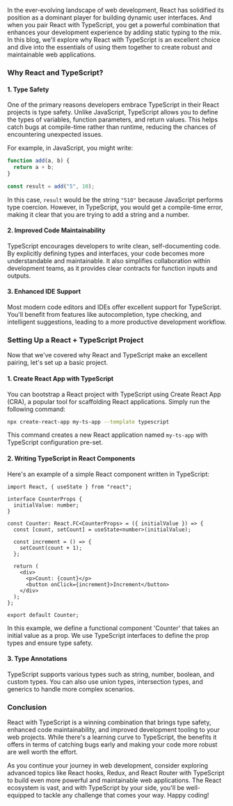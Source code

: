 In the ever-evolving landscape of web development, React has solidified its position as a dominant player for building dynamic user interfaces. And when you pair React with TypeScript, you get a powerful combination that enhances your development experience by adding static typing to the mix. In this blog, we'll explore why React with TypeScript is an excellent choice and dive into the essentials of using them together to create robust and maintainable web applications.

### Why React and TypeScript?

#### 1. Type Safety

One of the primary reasons developers embrace TypeScript in their React projects is type safety. Unlike JavaScript, TypeScript allows you to define the types of variables, function parameters, and return values. This helps catch bugs at compile-time rather than runtime, reducing the chances of encountering unexpected issues.

For example, in JavaScript, you might write:

```javascript
function add(a, b) {
  return a + b;
}

const result = add("5", 10);
```

In this case, `result` would be the string `"510"` because JavaScript performs type coercion. However, in TypeScript, you would get a compile-time error, making it clear that you are trying to add a string and a number.

#### 2. Improved Code Maintainability

TypeScript encourages developers to write clean, self-documenting code. By explicitly defining types and interfaces, your code becomes more understandable and maintainable. It also simplifies collaboration within development teams, as it provides clear contracts for function inputs and outputs.

#### 3. Enhanced IDE Support

Most modern code editors and IDEs offer excellent support for TypeScript. You'll benefit from features like autocompletion, type checking, and intelligent suggestions, leading to a more productive development workflow.

### Setting Up a React + TypeScript Project

Now that we've covered why React and TypeScript make an excellent pairing, let's set up a basic project.

#### 1. Create React App with TypeScript

You can bootstrap a React project with TypeScript using Create React App (CRA), a popular tool for scaffolding React applications. Simply run the following command:

```bash
npx create-react-app my-ts-app --template typescript
```

This command creates a new React application named `my-ts-app` with TypeScript configuration pre-set.

#### 2. Writing TypeScript in React Components

Here's an example of a simple React component written in TypeScript:

```tsx
import React, { useState } from "react";

interface CounterProps {
  initialValue: number;
}

const Counter: React.FC<CounterProps> = ({ initialValue }) => {
  const [count, setCount] = useState<number>(initialValue);

  const increment = () => {
    setCount(count + 1);
  };

  return (
    <div>
      <p>Count: {count}</p>
      <button onClick={increment}>Increment</button>
    </div>
  );
};

export default Counter;
```

In this example, we define a functional component 'Counter' that takes an initial value as a prop. We use TypeScript interfaces to define the prop types and ensure type safety.

#### 3. Type Annotations

TypeScript supports various types such as string, number, boolean, and custom types. You can also use union types, intersection types, and generics to handle more complex scenarios.

### Conclusion

React with TypeScript is a winning combination that brings type safety, enhanced code maintainability, and improved development tooling to your web projects. While there's a learning curve to TypeScript, the benefits it offers in terms of catching bugs early and making your code more robust are well worth the effort.

As you continue your journey in web development, consider exploring advanced topics like React hooks, Redux, and React Router with TypeScript to build even more powerful and maintainable web applications. The React ecosystem is vast, and with TypeScript by your side, you'll be well-equipped to tackle any challenge that comes your way. Happy coding!